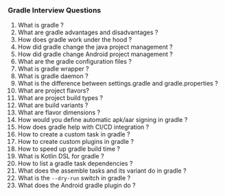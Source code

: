 ### Gradle Interview Questions

1. What is gradle ?
2. What are gradle advantages and disadvantages ?
3. How does gradle work under the hood ?
4. How did gradle change the java project management ?
5. How did gradle change Android project management ?
6. What are the gradle configuration files ?
7. What is gradle wrapper ?
8. What is gradle daemon ?
9. What is the difference between settings.gradle and gradle.properties ?
10. What are project flavors?
11. What are project build types ?
12. What are build variants ?
13. What are flavor dimensions ?
14. How would you define automatic apk/aar signing in gradle ?
15. How does gradle help with CI/CD integration ?
16. How to create a custom task in gradle ?
17. How to create custom plugins in gradle ?
18. How to speed up gradle build time ?
19. What is Kotlin DSL for gradle ?
20. How to list a gradle task dependencies ?
21. What does the assemble tasks and its variant do in gradle ?
22. What is the `--dry-run` switch in gradle ?
23. What does the Android gradle plugin do ?